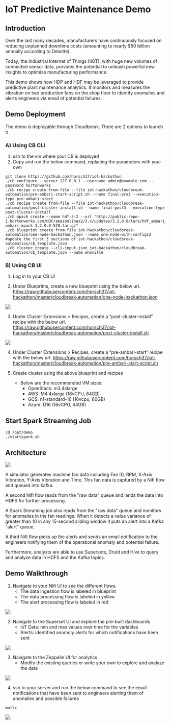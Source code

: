 # IoT Predictive Maintenance Demo

## Introduction
Over the last many decades, manufacturers have continuously focused on reducing unplanned downtime costs (amounting to nearly $50 billion annually according to Deloitte).

Today, the Industrial Internet of Things (IIOT), with huge new volumes of connected sensor data, provides the potential to unleash powerful new insights to optimize manufacturing performance.

This demo shows how HDP and HDF may be leveraged to provide predictive plant maintenance analytics.  It monitors and measures the vibration on two production fans on the shop floor to identify anomalies and alerts engineers via email of potential failures.

## Demo Deployment
The demo is deployable through Cloudbreak.  There are 2 options to launch it

### A) Using CB CLI

1) ssh to the vm where your CB is deployed
2) Copy and run the below command, replacing the parameters with your own

```
git clone https://github.com/horsch37/iot-hackathon
./cb configure --server 127.0.0.1 --username admin@example.com --password hortonworks
./cb recipe create from-file --file iot-hackathon/cloudbreak-automation/pre-ambari-start-script.sh --name final-pre3 --execution-type pre-ambari-start
./cb recipe create from-file --file iot-hackathon/cloudbreak-automation/post-cluster-install.sh --name final-post3 --execution-type post-cluster-install
./cb mpack create --name hdf-3-2 --url "http://public-repo-1.hortonworks.com/HDF/amazonlinux2/3.x/updates/3.2.0.0/tars/hdf_ambari_mp/hdf-ambari-mpack-3.2.0.0-520.tar.gz"
./cb blueprint create from-file iot-hackathon/cloudbreak-automation/one-node-hackathon.json --name one-node-with-configs2
#update the first 3 sections of iot-hackathon/cloudbreak-automation/cb_template.json
./cb cluster create --cli-input-json iot-hackathon/cloudbreak-automation/cb_template.json --name whoville
```
 
### B) Using CB UI
1) Log in to your CB UI 

2) Under Blueprints, create a new blueprint using the below url.
https://raw.githubusercontent.com/horsch37/iot-hackathon/master/cloudbreak-automation/one-node-hackathon.json

![](/images/bpscreenshot.png)


3) Under Cluster Extensions > Recipes, create a “post-cluster-install” recipe with the below url.
https://raw.githubusercontent.com/horsch37/iot-hackathon/master/cloudbreak-automation/post-cluster-install.sh

![](/images/pciscreenshot.png)

4) Under Cluster Extensions > Recipes, create a “pre-ambari-start” recipe with the below url.
https://raw.githubusercontent.com/horsch37/iot-hackathon/master/cloudbreak-automation/pre-ambari-start-script.sh


5) Create cluster using the above blueprint and recipes
	- Below are the recommended VM sizes:
		- OpenStack: m3.4xlarge
		- AWS: M4.4xlarge (16vCPU, 64GB)
		- GCS: n1-standard-16 (16vcpu, 60GB)
		- Azure: D16 (16vCPU, 64GB)
## Start Spark Streaming Job
```
cd /opt/demo
./startspark.sh
```
## Architecture

![](/images/architecture.png)

A simulator generates machine fan data including Fan ID, RPM, X-Axis Vibration, Y-Axis Vibration and Time.  This fan data is captured by a Nifi flow and queued into kafka.

A second Nifi flow reads from the "raw data" queue and lands the data into HDFS for further processing.

A Spark Streaming job also reads from the "raw data" queue and monitors for anomalies in the fan readings.  When it detects a value variance of greater than 10 in any 15-second sliding window it puts an alert into a Kafka "alert" queue.

A third Nifi flow picks up the alerts and sends an email notification to the engineers notifying them of the operational anomaly and potential failure.

Furthermore, analysts are able to use Supersets, Druid and Hive to query and analyze data in HDFS and the Kafka topics.



## Demo Walkthrough



1) Navigate to your Nifi UI to see the different flows.
	- The data ingestion flow is labeled in blueprint
	- The data processing flow is labeled in yellow
	- The alert processing flow is labeled in red 
	
![](/images/nifi.png)


2) Navigate to the Superset UI and explore the pre-built dashboards
	- IoT Data: min and max values over time for the variables
	- Alerts: identified anomoly alerts for which notifications have been sent
	
![](/images/superset.png)

	
3) Navigate to the Zeppelin UI for analytics
	- Modify the existing queries or write your own to explore and analyze the data
	
![](/images/zeppelin.png)

	
4) ssh to your server and run the below command to see the email notifications that have been sent to engineers alerting them of anomalies and possible failures

```
mailx
```

![](/images/mail.png)





